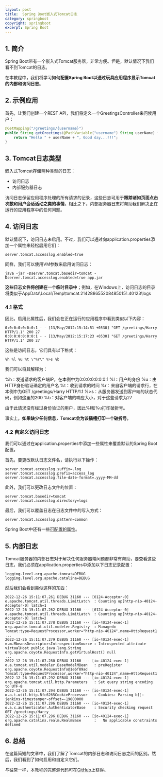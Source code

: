 ```yaml
---
layout: post
title:  Spring Boot嵌入式Tomcat日志
category: springboot
copyright: springboot
excerpt: Spring Boot
---
```


## 1. 简介

Spring Boot带有一个嵌入式Tomcat服务器，非常方便。但是，默认情况下我们看不到Tomcat的日志。

在本教程中，我们将学习**如何配置Spring Boot以通过玩具应用程序显示Tomcat的内部和访问日志**。

## 2. 示例应用

首先，让我们创建一个REST API，我们将定义一个GreetingsController来问候用户：

```java
@GetMapping("/greetings/{username}")
public String getGreetings(@PathVariable("username") String userName) {
    return "Hello " + userName + ", Good day...!!!";
}
```

## 3. Tomcat日志类型

嵌入式Tomcat存储两种类型的日志：

-   访问日志
-   内部服务器日志

访问日志保留应用程序处理的所有请求的记录，这些日志可用于**跟踪诸如页面点击次数和用户会话活动之类的事情**。相比之下，内部服务器日志将帮助我们解决正在运行的应用程序中的任何问题。

## 4. 访问日志

默认情况下，访问日志未启用。不过，我们可以通过向application.properties添加一个属性来轻松启用它们：

```properties
server.tomcat.accesslog.enabled=true
```

同样，我们可以使用VM参数来启用访问日志：

```shell
java -jar -Dserver.tomcat.basedir=tomcat -Dserver.tomcat.accesslog.enabled=true app.jar
```

**这些日志文件将创建在一个临时目录中**；例如，在Windows上，访问日志的目录将类似于AppData\Local\Temp\tomcat.2142886552084850151.40123\logs

### 4.1 格式

因此，启用此属性后，我们会在正在运行的应用程序中看到类似以下内容：

```shell
0:0:0:0:0:0:0:1 - - [13/May/2012:15:14:51 +0530] "GET /greetings/Harry HTTP/1.1" 200 27
0:0:0:0:0:0:0:1 - - [13/May/2012:15:17:23 +0530] "GET /greetings/Harry HTTP/1.1" 200 27
```

这些是访问日志，它们具有以下格式：

```shell
%h %l %u %t \"%r\" %>s %b
```

我们可以将其解释为：

%h：发送请求的客户端IP，在本例中为0:0:0:0:0:0:0:1
%l：用户的身份
%u：由HTTP身份验证确定的用户名
%t：收到请求的时间
%r：来自客户端的请求行，在本例中为GET /greetings/Harry HTTP/1.1
%>s：从服务器发送到客户端的状态代码，例如这里的200 
%b：对客户端的响应大小，对于这些请求为27 

由于此请求没有经过身份验证的用户，因此%l和%u打印破折号。

事实上，**如果缺少任何信息，Tomcat会为该插槽打印一个破折号**。

### 4.2 自定义访问日志

我们可以通过在application.properties中添加一些属性来覆盖默认的Spring Boot配置。

首先，要更改默认日志文件名，请执行以下操作：

```properties
server.tomcat.accesslog.suffix=.log
server.tomcat.accesslog.prefix=access_log
server.tomcat.accesslog.file-date-format=.yyyy-MM-dd
```

此外，我们可以更改日志文件的位置：

```properties
server.tomcat.basedir=tomcat
server.tomcat.accesslog.directory=logs
```

最后，我们可以覆盖日志在日志文件中的写入方式：

```properties
server.tomcat.accesslog.pattern=common
```

Spring Boot中还有一些[可配置的属性](https://docs.spring.io/spring-boot/docs/current/reference/html/appendix-application-properties.html)。

## 5. 内部日志

Tomcat服务器的内部日志对于解决任何服务器端问题都非常有帮助，要查看这些日志，我们必须在application.properties中添加以下日志记录配置：

```properties
logging.level.org.apache.tomcat=DEBUG
logging.level.org.apache.catalina=DEBUG
```

然后我们会看到类似这样的东西：

```shell
2022-12-26 15:11:07.261 DEBUG 31160 --- [0124-Acceptor-0] o.apache.tomcat.util.threads.LimitLatch  : Counting up[http-nio-40124-Acceptor-0] latch=1
2022-12-26 15:11:07.262 DEBUG 31160 --- [0124-Acceptor-0] o.apache.tomcat.util.threads.LimitLatch  : Counting up[http-nio-40124-Acceptor-0] latch=2
2022-12-26 15:11:07.278 DEBUG 31160 --- [io-40124-exec-1] org.apache.tomcat.util.modeler.Registry  : Managed= Tomcat:type=RequestProcessor,worker="http-nio-40124",name=HttpRequest1
...
2022-12-26 15:11:07.279 DEBUG 31160 --- [io-40124-exec-1] m.m.MbeansDescriptorsIntrospectionSource : Introspected attribute virtualHost public java.lang.String org.apache.coyote.RequestInfo.getVirtualHost() null
...
2022-12-26 15:11:07.280 DEBUG 31160 --- [io-40124-exec-1] o.a.tomcat.util.modeler.BaseModelMBean   : preRegister org.apache.coyote.RequestInfo@1e6f89ad Tomcat:type=RequestProcessor,worker="http-nio-40124",name=HttpRequest1
2022-12-26 15:11:07.292 DEBUG 31160 --- [io-40124-exec-1] org.apache.tomcat.util.http.Parameters   : Set query string encoding to UTF-8
2022-12-26 15:11:07.294 DEBUG 31160 --- [io-40124-exec-1] o.a.t.util.http.Rfc6265CookieProcessor   : Cookies: Parsing b[]: jenkins-timestamper-offset=-19800000
2022-12-26 15:11:07.296 DEBUG 31160 --- [io-40124-exec-1] o.a.c.authenticator.AuthenticatorBase    : Security checking request GET /greetings/Harry
2022-12-26 15:11:07.296 DEBUG 31160 --- [io-40124-exec-1] org.apache.catalina.realm.RealmBase      :   No applicable constraints defined
```

## 6. 总结

在这篇简短的文章中，我们了解了Tomcat的内部日志和访问日志之间的区别。然后，我们看到了如何启用和自定义它们。

与往常一样，本教程的完整源代码可在[GitHub](https://github.com/tuyucheng7/taketoday-tutorial4j/tree/master/spring-boot-modules/spring-boot-runtime-1)上获得。